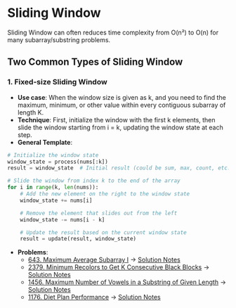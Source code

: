 # Sliding Window

Sliding Window can often reduces time complexity from O(n²) to O(n) for many subarray/substring problems.


## Two Common Types of Sliding Window

### 1. Fixed-size Sliding Window

- **Use case**: When the window size is given as k, and you need to find the maximum, minimum, or other value within every contiguous subarray of length K.
- **Technique**: First, initialize the window with the first k elements, then slide the window starting from i = k, updating the window state at each step.
- **General Template**:
```python
# Initialize the window state
window_state = process(nums[:k])
result = window_state  # Initial result (could be sum, max, count, etc.)

# Slide the window from index k to the end of the array
for i in range(k, len(nums)):
    # Add the new element on the right to the window state
    window_state += nums[i]

    # Remove the element that slides out from the left
    window_state -= nums[i - k]

    # Update the result based on the current window state
    result = update(result, window_state)
```

- **Problems**:
  - <a href="https://leetcode.com/problems/maximum-average-subarray-i/" target="_blank">643. Maximum Average Subarray I</a> → <a href="./problems/643-maximum-average-subarray.md" target="_blank">Solution Notes</a>
  - <a href="https://leetcode.com/problems/minimum-recolors-to-get-k-consecutive-black-blocks/" target="_blank">2379. Minimum Recolors to Get K Consecutive Black Blocks</a> → <a href="./problems/2379-minimum-recolors-to-get-k-consecutive-black-blocks.md" target="_blank">Solution Notes</a>
  - <a href="https://leetcode.com/problems/maximum-number-of-vowels-in-a-substring-of-given-length/" target="_blank">1456. Maximum Number of Vowels in a Substring of Given Length</a> → <a href="./problems/1456-maximum-number-of-vowels-in-a-substring-of-given-length.md" target="_blank">Solution Notes</a>
  - <a href="https://leetcode.com/problems/diet-plan-performance/" target="_blank">1176. Diet Plan Performance</a> → <a href="./problems/1176-diet-plan-performance.md" target="_blank">Solution Notes</a>
